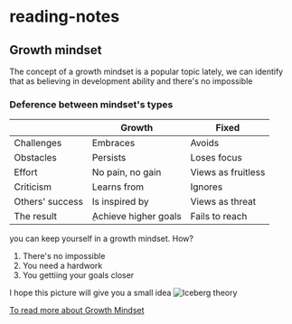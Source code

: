 # reading-notes
## Growth mindset
The concept of a growth mindset is a popular topic lately, we can identify that as believing in development ability and there's no impossible
### Deference between mindset's types
|                   | Growth              | Fixed              |
| -----------       | --------------------| ------------------ |
| Challenges        | Embraces            | Avoids             |
| Obstacles         | Persists            | Loses focus        |
| Effort            | No pain, no gain    | Views as fruitless |
| Criticism         | Learns from         | Ignores            |
| Others' success   | Is inspired by      | Views as threat    |
| The result        | ِAchieve higher goals| Fails to reach     |

you can keep yourself in a growth mindset. How?
1. There's no impossible
2. You need a hardwork 
3. You gettiing your goals closer

I hope this picture will give you a small idea
![Iceberg theory](https://2.bp.blogspot.com/-ZmlEhG-Z-WY/WKMVr0G_WWI/AAAAAAAAAuA/3xQHTaq_V6U0ltyy_TSxDUR2OQ5P6ok-ACLcB/s1600/iceberg.PNG)

[To read more about Growth Mindset](https://www.brainpickings.org/2014/01/29/carol-dweck-mindset/)
